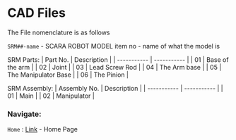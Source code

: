 # CAD Files

The File nomenclature is as follows 

`SRM##-name` - SCARA ROBOT MODEL item no - name of what the model is

SRM Parts:
| Part No. | Description |
| ----------- | ----------- |
| 01 | Base of the arm |
| 02 | Joint |
| 03 | Lead Screw Rod |
| 04 | The Arm base |
| 05 | The Manipulator Base |
| 06 | The Pinion |

SRM Assembly:
| Assembly No. | Description |
| ----------- | ----------- |
| 01 | Main |
| 02 | Manipulator |

### Navigate:
`Home` : [Link](/MySCARAArm) - Home Page

